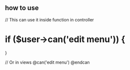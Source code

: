 ## how to use

// This can use it inside function in controller
# if ($user->can('edit menu')) {
    
}

// Or in views
@can('edit menu')
    <!-- Examples: Show edit menu button -->
@endcan

